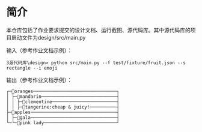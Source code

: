 # 简介
本仓库包括了作业要求提交的设计文档、运行截图、源代码库。其中源代码库的项目启动文件为design/src/main.py

输入（参考作业文档示例）：
```
3源代码库\design> python src/main.py --f test/fixture/fruit.json --s rectangle --i emoji
```

输出（参考作业文档示例）：
```
┌─🌳oranges───────────────────────────────┐
│ ├─🌳mandarin────────────────────────────┤
│ │ ├─🍃clementine────────────────────────┤
│ │ ├─🍃tangerine:cheap & juicy!──────────┤
├─🌳apples────────────────────────────────┤
│ ├─🍃gala────────────────────────────────┤
└─└─🍃pink lady───────────────────────────┘

```
